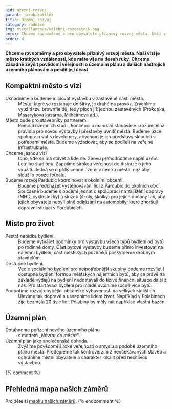 ```yaml
---
uid: uzemni-rozvoj
garant: jakub.kutilek
title: Územní rozvoj
category: radnice
img: miscellaneous/volebni-rozcestnik.png
perex: Chceme rovnoměrný a pro obyvatele příznivý rozvoj města. Naší vizí je město krátkých vzdáleností, kde máte vše na dosah ruky.
order: 4
---
```


**Chceme rovnoměrný a pro obyvatele příznivý rozvoj města. Naší vizí je město krátkých vzdáleností, kde máte vše na dosah ruky.  Chceme zásadně zvýšit povědomí veřejnosti o územním plánu a dalších nástrojích územního plánování a posílit její účast.**

## Kompaktní město s vizí

<dl class="c-program-key-point-list">
    <dt>Usnadníme a budeme iniciovat výstavbu v zastavěné části města.</dt>
    <dd>Město, které se roztahuje do šířky, je drahé na provoz. Zrychlíme využití tzv. brownfieldů, tedy ploch již jednou zastavěných (Prokopka, Masarykova kasárna, Milheimova ad.).</dd>
    <dt>Město bude pro stavebníky partnerem.</dt>
    <dd>Pomocí územních studií, koncepcí a manuálů stanovíme srozumitelná pravidla pro novou výstavby i přestavby uvnitř města. Budeme úzce spolupracovat s developery, abychom jejich představy skloubili s potřebami města. Budeme vyžadovat, aby se podíleli na veřejné infrastruktuře.</dd>
    <dt>Chceme jasnou vizi</dt>
    <dd>toho, kde se má stavět a kde ne. Znovu přehodnotíme náplň území Letního stadionu. Zapojíme širokou veřejnost do diskuze o jeho využití. Jedná se o příliš cenné území v centru města, než aby sloužilo pouze fotbalu.</dd>
    <dt>Budeme rozvoj Pardubic koordinovat s okolními obcemi.</dt>
    <dd>Budeme předcházet vystěhovávání lidí z Pardubic do okolních obcí. Současně budeme s obcemi jednat o spolupráci na zajištění dopravy (MHD, cyklostezky) a služeb (školy, školky) pro jejich občany tak, aby jejich obyvatelé nebyli plně odkázáni na automobily, které zhoršují dopravní situaci v Pardubicích.</dd>
</dl>

## Místo pro život

<dl class="c-program-key-point-list">
    <dt>Pestrá nabídka bydlení.</dt>
    <dd>Budeme vytvářet podmínky pro výstavbu všech typů bydlení od bytů po rodinné domy. Část bytové výstavby budeme přímo investovat na nájemní bydlení, část městských pozemků poskytneme drobným stavitelům.</dd>
    <dt>Dostupné bydlení.</dt>
    <dd>Vedle <a href="https://www.socialni-a-dostupne-bydleni.cz" target="_blank">sociálního bydlení</a> pro nejpotřebnější skupiny budeme rozvíjet i dostupné bydlení formou městských nájemních bytů, aby se právě na základě výdajů na bydlení nedostávali do tíživé finanční situace další z nás. Pro startovací bydlení pro mladé uvolníme ročně více bytů.</dd>
    <dt>Podpoříme rozvoj chybějící občanské vybavenosti na velkých sídlištích.</dt>
    <dd>Ulevíme tak dopravě a usnadníme lidem život. Například v Polabinách žije bezmála 20 tisíc lidí. Polabiny by měly mít například vlastní bazén.</dd>
</dl>

## Územní plán

<dl class="c-program-key-point-list">
    <dt>Dotáhneme pořízení nového územního plánu</dt>
    <dd>s mottem <i>&bdquo;Návrat do města&#x201f;</i>.</dd>
    <dt>Územní plán jako společenská dohoda.</dt>
    <dd>Zvýšíme povědomí široké veřejnosti o smyslu a podobě územního plánu města. Předejdeme tak kontroverzím z neočekávaných staveb a ochráníme místní obyvatele a charakter lokalit před necitlivou výstavbou.</dd>
</dl>

{% comment %}
## Přehledná mapa našich záměrů

Projděte si <a href="https://drive.google.com/open?id=12ZdsIK1_ScKE6PpIylp-4YccnOgcsr_n&usp=sharing" target="_blank" title="Mapka pirátských záměrů">mapku našich záměrů</a>.
{% endcomment %}
